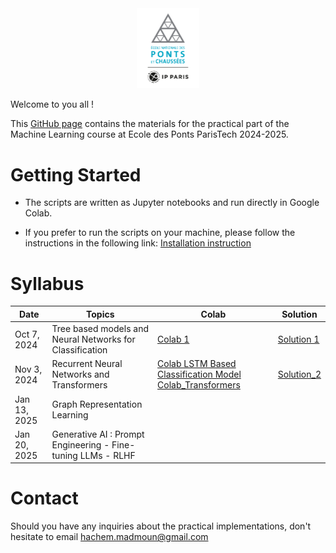 <div align="center">
    <img src="./images/logo_ponts.png" alt="Logo" width="20%"/>
</div>

Welcome to you all !

This [GitHub page](https://hm-ai.github.io/ml-enpc/) contains the materials for the practical part of the Machine Learning course at Ecole des Ponts ParisTech 2024-2025.


# Getting Started
* The scripts are written as Jupyter notebooks and run directly in Google Colab.

* If you prefer to run the scripts on your machine, please follow the instructions in the following link: [Installation instruction](https://colab.research.google.com/drive/1GtAF3kuPGDhxRYacLVUMm5S8f1uBA_oM?usp=sharing)


# Syllabus

| Date         | Topics                                                       | Colab                                                                                                                                                                                                                                        | Solution                                                                                             | 
|--------------|--------------------------------------------------------------|----------------------------------------------------------------------------------------------------------------------------------------------------------------------------------------------------------------------------------------------|------------------------------------------------------------------------------------------------------|
| Oct 7, 2024  | Tree based models and Neural Networks for Classification     | [Colab 1](https://colab.research.google.com/drive/1rXT7zlnBdtly0-UgSHMi5LOdGIycKaPL?usp=sharing)                                                                                                                                             | [Solution 1](https://colab.research.google.com/drive/1AZA0XGPzM6I3gl57z-rcW_HDdpmAtr5V?usp=sharing)  | 
| Nov 3, 2024  | Recurrent Neural Networks and Transformers                   | [Colab LSTM Based Classification Model](https://colab.research.google.com/drive/1QDn5SCnaQBlLv2RXyQwniR4VhjZ4wjRk?usp=sharing)  [Colab_Transformers](https://colab.research.google.com/drive/1f20kXiq87NHgpA9pjg9zqT0l2Hx85gdc?usp=sharing)  | [Solution_2](https://colab.research.google.com/drive/10DwkNHdjPFefiHYnxS-W4stMgCuqcBV7?usp=sharing)  | 
| Jan 13, 2025 | Graph Representation Learning                                |                                                                                                                                                                                                                                              |                                                                                                      |
| Jan 20, 2025 | Generative AI : Prompt Engineering - Fine-tuning LLMs - RLHF |                                                                                                                                                                                                                                              |                                                                                                      | 

# Contact
Should you have any inquiries about the practical implementations, don't hesitate to email hachem.madmoun@gmail.com
